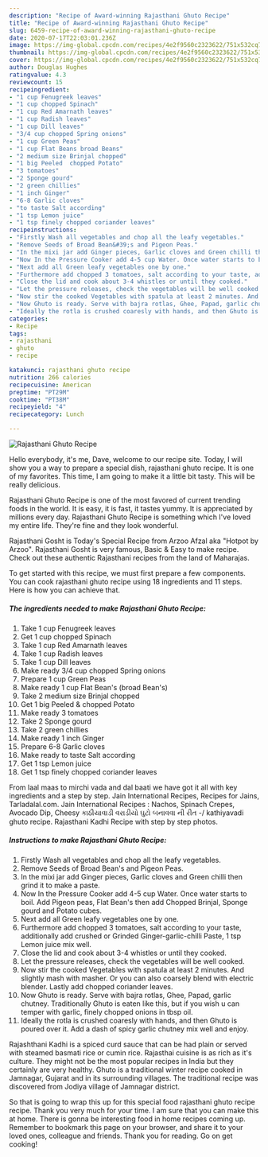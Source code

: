 ```yaml
---
description: "Recipe of Award-winning Rajasthani Ghuto Recipe"
title: "Recipe of Award-winning Rajasthani Ghuto Recipe"
slug: 6459-recipe-of-award-winning-rajasthani-ghuto-recipe
date: 2020-07-17T22:03:01.236Z
image: https://img-global.cpcdn.com/recipes/4e2f9560c2323622/751x532cq70/rajasthani-ghuto-recipe-recipe-main-photo.jpg
thumbnail: https://img-global.cpcdn.com/recipes/4e2f9560c2323622/751x532cq70/rajasthani-ghuto-recipe-recipe-main-photo.jpg
cover: https://img-global.cpcdn.com/recipes/4e2f9560c2323622/751x532cq70/rajasthani-ghuto-recipe-recipe-main-photo.jpg
author: Douglas Hughes
ratingvalue: 4.3
reviewcount: 15
recipeingredient:
- "1 cup Fenugreek leaves"
- "1 cup chopped Spinach"
- "1 cup Red Amarnath leaves"
- "1 cup Radish leaves"
- "1 cup Dill leaves"
- "3/4 cup chopped Spring onions"
- "1 cup Green Peas"
- "1 cup Flat Beans broad Beans"
- "2 medium size Brinjal chopped"
- "1 big Peeled  chopped Potato"
- "3 tomatoes"
- "2 Sponge gourd"
- "2 green chillies"
- "1 inch Ginger"
- "6-8 Garlic cloves"
- "to taste Salt according"
- "1 tsp Lemon juice"
- "1 tsp finely chopped coriander leaves"
recipeinstructions:
- "Firstly Wash all vegetables and chop all the leafy vegetables."
- "Remove Seeds of Broad Bean&#39;s and Pigeon Peas."
- "In the mixi jar add Ginger pieces, Garlic cloves and Green chilli then grind it to make a paste."
- "Now In the Pressure Cooker add 4-5 cup Water. Once water starts to boil. Add Pigeon peas, Flat Bean&#39;s then add Chopped Brinjal, Sponge gourd and Potato cubes."
- "Next add all Green leafy vegetables one by one."
- "Furthermore add chopped 3 tomatoes, salt according to your taste, additionally add crushed or Grinded Ginger-garlic-chilli Paste, 1 tsp Lemon juice mix well."
- "Close the lid and cook about 3-4 whistles or until they cooked."
- "Let the pressure releases, check the vegetables will be well cooked."
- "Now stir the cooked Vegetables with spatula at least 2 minutes. And slightly mash with masher. Or you can also coarsely blend with electric blender. Lastly add chopped coriander leaves."
- "Now Ghuto is ready. Serve with bajra rotlas, Ghee, Papad, garlic chutney. Traditionally Ghuto is eaten like this, but if you wish u can temper with garlic, finely chopped onions in tbsp oil."
- "Ideally the rotla is crushed coaresly with hands, and then Ghuto is poured over it. Add a dash of spicy garlic chutney mix well and enjoy."
categories:
- Recipe
tags:
- rajasthani
- ghuto
- recipe

katakunci: rajasthani ghuto recipe 
nutrition: 266 calories
recipecuisine: American
preptime: "PT29M"
cooktime: "PT38M"
recipeyield: "4"
recipecategory: Lunch

---
```



![Rajasthani Ghuto Recipe](https://img-global.cpcdn.com/recipes/4e2f9560c2323622/751x532cq70/rajasthani-ghuto-recipe-recipe-main-photo.jpg)

Hello everybody, it's me, Dave, welcome to our recipe site. Today, I will show you a way to prepare a special dish, rajasthani ghuto recipe. It is one of my favorites. This time, I am going to make it a little bit tasty. This will be really delicious.

Rajasthani Ghuto Recipe is one of the most favored of current trending foods in the world. It is easy, it is fast, it tastes yummy. It is appreciated by millions every day. Rajasthani Ghuto Recipe is something which I've loved my entire life. They're fine and they look wonderful.

Rajasthani Gosht is Today&#39;s Special Recipe from Arzoo Afzal aka &#34;Hotpot by Arzoo&#34;. Rajasthani Gosht is very famous, Basic &amp; Easy to make recipe. Check out these authentic Rajasthani recipes from the land of Maharajas.


To get started with this recipe, we must first prepare a few components. You can cook rajasthani ghuto recipe using 18 ingredients and 11 steps. Here is how you can achieve that.

<!--inarticleads1-->

##### The ingredients needed to make Rajasthani Ghuto Recipe:

1. Take 1 cup Fenugreek leaves
1. Get 1 cup chopped Spinach
1. Take 1 cup Red Amarnath leaves
1. Take 1 cup Radish leaves
1. Take 1 cup Dill leaves
1. Make ready 3/4 cup chopped Spring onions
1. Prepare 1 cup Green Peas
1. Make ready 1 cup Flat Bean&#39;s (broad Bean&#39;s)
1. Take 2 medium size Brinjal chopped
1. Get 1 big Peeled &amp; chopped Potato
1. Make ready 3 tomatoes
1. Take 2 Sponge gourd
1. Take 2 green chillies
1. Make ready 1 inch Ginger
1. Prepare 6-8 Garlic cloves
1. Make ready to taste Salt according
1. Get 1 tsp Lemon juice
1. Get 1 tsp finely chopped coriander leaves


From laal maas to mirchi vada and dal baati we have got it all with key ingredients and a step by step. Jain International Recipes, Recipes for Jains, Tarladalal.com. Jain International Recipes : Nachos, Spinach Crepes, Avocado Dip, Cheesy કાઠીયાવાડી વરાડીયો ઘુટો બનાવવા ની રીત -/ kathiyavadi ghuto recipe. Rajasthani Kadhi Recipe with step by step photos. 

<!--inarticleads2-->

##### Instructions to make Rajasthani Ghuto Recipe:

1. Firstly Wash all vegetables and chop all the leafy vegetables.
1. Remove Seeds of Broad Bean&#39;s and Pigeon Peas.
1. In the mixi jar add Ginger pieces, Garlic cloves and Green chilli then grind it to make a paste.
1. Now In the Pressure Cooker add 4-5 cup Water. Once water starts to boil. Add Pigeon peas, Flat Bean&#39;s then add Chopped Brinjal, Sponge gourd and Potato cubes.
1. Next add all Green leafy vegetables one by one.
1. Furthermore add chopped 3 tomatoes, salt according to your taste, additionally add crushed or Grinded Ginger-garlic-chilli Paste, 1 tsp Lemon juice mix well.
1. Close the lid and cook about 3-4 whistles or until they cooked.
1. Let the pressure releases, check the vegetables will be well cooked.
1. Now stir the cooked Vegetables with spatula at least 2 minutes. And slightly mash with masher. Or you can also coarsely blend with electric blender. Lastly add chopped coriander leaves.
1. Now Ghuto is ready. Serve with bajra rotlas, Ghee, Papad, garlic chutney. Traditionally Ghuto is eaten like this, but if you wish u can temper with garlic, finely chopped onions in tbsp oil.
1. Ideally the rotla is crushed coaresly with hands, and then Ghuto is poured over it. Add a dash of spicy garlic chutney mix well and enjoy.


Rajashthani Kadhi is a spiced curd sauce that can be had plain or served with steamed basmati rice or cumin rice. Rajasthai cuisine is as rich as it&#39;s culture. They might not be the most popular recipes in India but they certainly are very healthy. Ghuto is a traditional winter recipe cooked in Jamnagar, Gujarat and in its surrounding villages. The traditional recipe was discovered from Jodiya village of Jamnagar district. 

So that is going to wrap this up for this special food rajasthani ghuto recipe recipe. Thank you very much for your time. I am sure that you can make this at home. There is gonna be interesting food in home recipes coming up. Remember to bookmark this page on your browser, and share it to your loved ones, colleague and friends. Thank you for reading. Go on get cooking!
